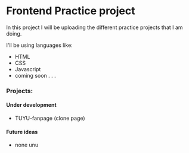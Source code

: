 <h1>Frontend Practice project</h1>
<p>In this project I will be uploading the different practice projects that I am doing.</p>
<p>I'll be using languages like:</p>
<ul>
  <li>HTML</li>
  <li>CSS</li>
  <li>Javascript</li>
  <li>coming soon . . .</li>
</ul>
<h3>Projects:</h3>
<h4>Under development</h4>
<ul>
  <li>TUYU-fanpage (clone page)</li>
</ul>
<h4>Future ideas</h4>
<ul>
  <li>none unu</li>
</ul>
